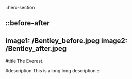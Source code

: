 ::hero-section

::before-after
---
image1: /Bentley_before.jpeg
image2: /Bentley_after.jpeg
---
#title
The Everest.

#description
This is a long long description
::